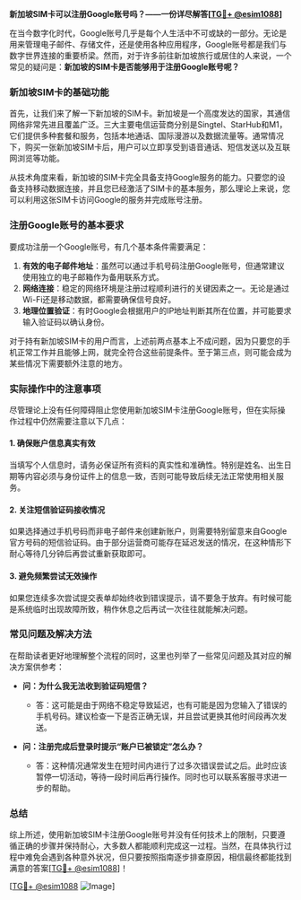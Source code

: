 **新加坡SIM卡可以注册Google账号吗？——一份详尽解答[[TG💪+ @esim1088](https://t.me/s/esim1088)]**

在当今数字化时代，Google账号几乎是每个人生活中不可或缺的一部分。无论是用来管理电子邮件、存储文件，还是使用各种应用程序，Google账号都是我们与数字世界连接的重要桥梁。然而，对于许多前往新加坡旅行或居住的人来说，一个常见的疑问是：**新加坡的SIM卡是否能够用于注册Google账号呢？**

### 新加坡SIM卡的基础功能

首先，让我们来了解一下新加坡的SIM卡。新加坡是一个高度发达的国家，其通信网络非常先进且覆盖广泛。三大主要电信运营商分别是Singtel、StarHub和M1，它们提供多种套餐和服务，包括本地通话、国际漫游以及数据流量等。通常情况下，购买一张新加坡SIM卡后，用户可以立即享受到语音通话、短信发送以及互联网浏览等功能。

从技术角度来看，新加坡的SIM卡完全具备支持Google服务的能力。只要您的设备支持移动数据连接，并且您已经激活了SIM卡的基本服务，那么理论上来说，您可以利用这张SIM卡访问Google的服务并完成账号注册。

### 注册Google账号的基本要求

要成功注册一个Google账号，有几个基本条件需要满足：

1. **有效的电子邮件地址**：虽然可以通过手机号码注册Google账号，但通常建议使用独立的电子邮箱作为备用联系方式。
2. **网络连接**：稳定的网络环境是注册过程顺利进行的关键因素之一。无论是通过Wi-Fi还是移动数据，都需要确保信号良好。
3. **地理位置验证**：有时Google会根据用户的IP地址判断其所在位置，并可能要求输入验证码以确认身份。

对于持有新加坡SIM卡的用户而言，上述前两点基本上不成问题，因为只要您的手机正常工作并且能够上网，就完全符合这些前提条件。至于第三点，则可能会成为某些情况下需要额外注意的地方。

### 实际操作中的注意事项

尽管理论上没有任何障碍阻止您使用新加坡SIM卡注册Google账号，但在实际操作过程中仍然需要注意以下几点：

#### 1. 确保账户信息真实有效
当填写个人信息时，请务必保证所有资料的真实性和准确性。特别是姓名、出生日期等内容必须与身份证件上的信息一致，否则可能导致后续无法正常使用相关服务。

#### 2. 关注短信验证码接收情况
如果选择通过手机号码而非电子邮件来创建新账户，则需要特别留意来自Google官方号码的短信验证码。由于部分运营商可能存在延迟发送的情况，在这种情形下耐心等待几分钟后再尝试重新获取即可。

#### 3. 避免频繁尝试无效操作
如果您连续多次尝试提交表单却始终收到错误提示，请不要急于放弃。有时候可能是系统临时出现故障所致，稍作休息之后再试一次往往就能解决问题。

### 常见问题及解决方法

在帮助读者更好地理解整个流程的同时，这里也列举了一些常见问题及其对应的解决方案供参考：

- **问：为什么我无法收到验证码短信？**
  - 答：这可能是由于网络不稳定导致延迟，也有可能是因为您输入了错误的手机号码。建议检查一下是否正确无误，并且尝试更换其他时间段再次发送。

- **问：注册完成后登录时提示“账户已被锁定”怎么办？**
  - 答：这种情况通常发生在短时间内进行了过多次错误尝试之后。此时应该暂停一切活动，等待一段时间后再行操作。同时也可以联系客服寻求进一步的帮助。

### 总结

综上所述，使用新加坡SIM卡注册Google账号并没有任何技术上的限制，只要遵循正确的步骤并保持耐心，大多数人都能顺利完成这一过程。当然，在具体执行过程中难免会遇到各种意外状况，但只要按照指南逐步排查原因，相信最终都能找到满意的答案[[TG💪+ @esim1088](https://t.me/s/esim1088)]！

[[TG💪+ @esim1088](https://t.me/s/esim1088) ![Image](https://i.postimg.cc/4NQfJmqS/Snipaste-2025-05-13-00-14-12.png)]
